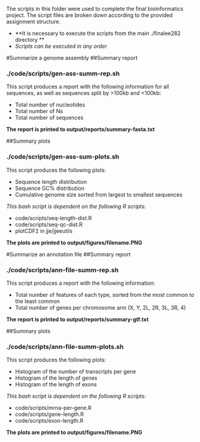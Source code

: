 The scripts in this folder were used to complete the final bioinformatics project. The script files are broken down according to the provided assignment structure.

- **It is necessary to execute the scripts from the main ./finalee282 directory **
- *Scripts can be executed in any order*

#Summarize a genome assembly
##Summary report
### ./code/scripts/gen-ass-summ-rep.sh
This script produces a report with the following information for all sequences, as well as sequences split by >100kb and <100kb:
- Total number of nucleotides
- Total number of Ns
- Total number of sequences

**The report is printed to output/reports/summary-fasta.txt**

##Summary plots
### ./code/scripts/gen-ass-sum-plots.sh
This script produces the following plots:
- Sequence length distribution
- Sequence GC% distribution
- Cumulative genome size sorted from largest to smallest sequences

*This bash script is dependent on the following R scripts:*
- code/scripts/seq-length-dist.R
- code/scripts/seq-qc-dist.R
- plotCDF2 in jje/jjeeutils

**The plots are printed to output/figures/filename.PNG**

#Summarize an annotation file
##Summary report
### ./code/scripts/ann-file-summ-rep.sh
This script produces a report with the following information:
- Total number of features of each type, sorted from the most common to the least common
- Total number of genes per chromosome arm (X, Y, 2L, 2R, 3L, 3R, 4)

**The report is printed to output/reports/summary-gtf.txt**

##Summary plots
### ./code/scripts/ann-file-summ-plots.sh
This script produces the following plots:
- Histogram of the number of transcripts per gene
- Histogram of the length of genes
- Histogram of the length of exons

*This bash script is dependent on the following R scripts:*
- code/scripts/mrna-per-gene.R
- code/scripts/gene-length.R
- code/scripts/exon-length.R

**The plots are printed to output/figures/filename.PNG**
 